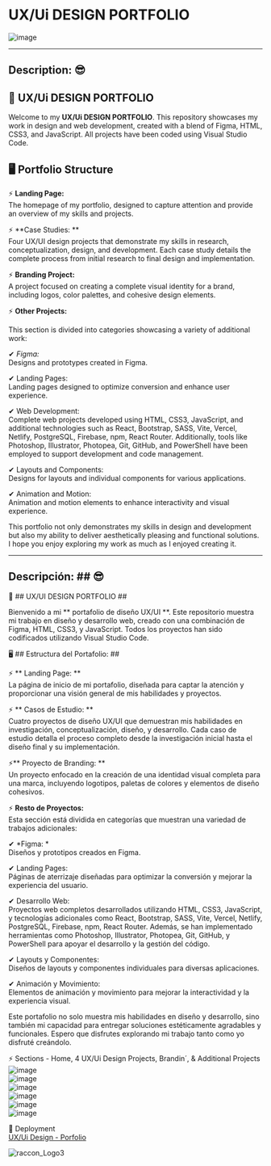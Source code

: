 # UX/Ui DESIGN PORTFOLIO </br>

![image](https://github.com/user-attachments/assets/49759c2a-a929-47da-99e0-054872259265) </br>

***************************************************************************************************************************************************************************************

## Description: 😎</br>

## 👀  UX/Ui DESIGN PORTFOLIO  </br>

Welcome to my **UX/Ui DESIGN PORTFOLIO**. This repository showcases my work in design and web development, created with a blend of Figma, HTML, CSS3, and JavaScript. All projects have been coded using Visual Studio Code.

## 🖥  Portfolio Structure </br>

⚡ **Landing Page:** </br> 
The homepage of my portfolio, designed to capture attention and provide an overview of my skills and projects.</br>

⚡ **Case Studies: **</br>
Four UX/UI design projects that demonstrate my skills in research, conceptualization, design, and development. Each case study details the complete process from initial research to final design and implementation.</br>

⚡ **Branding Project:** </br>
A project focused on creating a complete visual identity for a brand, including logos, color palettes, and cohesive design elements.</br>

⚡ **Other Projects:**</br> 

This section is divided into categories showcasing a variety of additional work:</br>

✔ *Figma:*</br>
Designs and prototypes created in Figma.

✔ Landing Pages: </br>
Landing pages designed to optimize conversion and enhance user experience.</br>

✔ Web Development:</br>
Complete web projects developed using HTML, CSS3, JavaScript, and additional technologies such as React, Bootstrap, SASS, Vite, Vercel, Netlify, PostgreSQL, Firebase, npm, React Router. Additionally, tools like Photoshop, Illustrator, Photopea, Git, GitHub, and PowerShell have been employed to support development and code management.</br>

✔ Layouts and Components: </br>
Designs for layouts and individual components for various applications.</br>

✔ Animation and Motion:</br>
Animation and motion elements to enhance interactivity and visual experience.</br>

This portfolio not only demonstrates my skills in design and development but also my ability to deliver aesthetically pleasing and functional solutions. I hope you enjoy exploring my work as much as I enjoyed creating it.</br>

***************************************************************************************************************************************************************************************

## Descripción: ## 😎</br>

👀  ## UX/UI DESIGN PORTFOLIO ##</br>

Bienvenido a mi ** portafolio de diseño UX/UI **. Este repositorio muestra mi trabajo en diseño y desarrollo web, creado con una combinación de Figma, HTML, CSS3, y JavaScript. Todos los proyectos han sido codificados utilizando Visual Studio Code.</br>

🖥  ## Estructura del Portafolio:  ##</br>

⚡ ** Landing Page: **</br>
La página de inicio de mi portafolio, diseñada para captar la atención y proporcionar una visión general de mis habilidades y proyectos.</br>

⚡ ** Casos de Estudio: **</br>
Cuatro proyectos de diseño UX/UI que demuestran mis habilidades en investigación, conceptualización, diseño, y desarrollo. Cada caso de estudio detalla el proceso completo desde la investigación inicial hasta el diseño final y su implementación.</br>

⚡** Proyecto de Branding: **</br>
Un proyecto enfocado en la creación de una identidad visual completa para una marca, incluyendo logotipos, paletas de colores y elementos de diseño cohesivos.</br>

⚡ **Resto de Proyectos:**</br>
Esta sección está dividida en categorías que muestran una variedad de trabajos adicionales:</br>

✔ *Figma: *</br>
Diseños y prototipos creados en Figma.</br>

✔ Landing Pages: </br>
Páginas de aterrizaje diseñadas para optimizar la conversión y mejorar la experiencia del usuario.</br>

✔ Desarrollo Web: </br>
Proyectos web completos desarrollados utilizando HTML, CSS3, JavaScript, y tecnologías adicionales como React, Bootstrap, SASS, Vite, Vercel, Netlify, PostgreSQL, Firebase, npm, React Router. Además, se han implementado herramientas como Photoshop, Illustrator, Photopea, Git, GitHub, y PowerShell para apoyar el desarrollo y la gestión del código.</br>

✔ Layouts y Componentes: </br>
Diseños de layouts y componentes individuales para diversas aplicaciones.</br>

✔ Animación y Movimiento:</br>
Elementos de animación y movimiento para mejorar la interactividad y la experiencia visual.</br>

Este portafolio no solo muestra mis habilidades en diseño y desarrollo, sino también mi capacidad para entregar soluciones estéticamente agradables y funcionales. Espero que disfrutes explorando mi trabajo tanto como yo disfruté creándolo.</br>

⚡ Sections - Home, 4 UX/Ui Design Projects,  Brandin´, & Additional Projects </br>
![image](https://github.com/user-attachments/assets/ebd04af8-77c1-4d1b-9949-da35e7d7e79c) </br>
![image](https://github.com/user-attachments/assets/a3442bd0-2f5f-49b0-95a6-c39942b11422) </br>
![image](https://github.com/user-attachments/assets/97141c9c-b7f1-4f2b-8877-1f1da5b696d3) </br>
![image](https://github.com/user-attachments/assets/7e0d1d1d-fa66-4279-816f-4b7cb7150d73) </br>
![image](https://github.com/user-attachments/assets/cd490028-d00e-4069-87d2-46e22969c039) </br>
![image](https://github.com/user-attachments/assets/c054ee1f-2902-4eed-a62e-93de7265b6de) </br>


🚀 Deployment </br>
[UX/Ui Design - Porfolio](https://design-portfolio-gilt-theta.vercel.app/) </br>

 ![raccon_Logo3](https://github.com/user-attachments/assets/67a05c36-88b4-47d1-b30f-5b6c1def7cec) </br>


